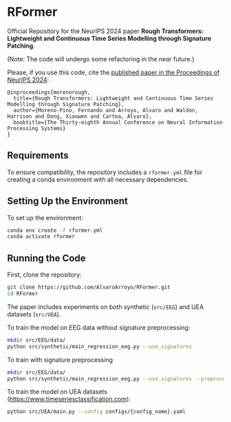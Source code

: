 # RFormer

Official Repository for the NeurIPS 2024 paper **Rough Transformers: Lightweight and Continuous Time Series Modelling through Signature Patching**.

(Note: The code will undergo some refactoring in the near future.)

Please, if you use this code, cite the [published paper in the Proceedings of NeurIPS 2024](https://arxiv.org/abs/2405.20799):

```
@inproceedings{morenorough,
  title={Rough Transformers: Lightweight and Continuous Time Series Modelling through Signature Patching},
  author={Moreno-Pino, Fernando and Arroyo, Alvaro and Waldon, Harrison and Dong, Xiaowen and Cartea, Alvaro},
  booktitle={The Thirty-eighth Annual Conference on Neural Information Processing Systems}
}
```

## Requirements

To ensure compatibility, the repository includes a `rformer.yml` file for creating a conda environment with all necessary dependencies.

## Setting Up the Environment

To set up the environment:

```bash
conda env create -f rformer.yml
conda activate rformer
```

## Running the Code

First, clone the repository:
   ```bash
   git clone https://github.com/AlvaroArroyo/RFormer.git
   cd RFormer
   ```

The paper includes experiments on both synthetic (`src/EEG`) and UEA datasets (`src/UEA`). 

To train the model on EEG data without signature preprocessing:

```bash
mkdir src/EEG/data/
python src/synthetic/main_regression_eeg.py --use_signatures
```
To train with signature preprocessing
```bash
mkdir src/EEG/data/
python src/synthetic/main_regression_eeg.py --use_signatures --preprocess
```

To train the model on UEA datasets (https://www.timeseriesclassification.com):

```bash
python src/UEA/main.py --config configs/{config_name}.yaml
```

